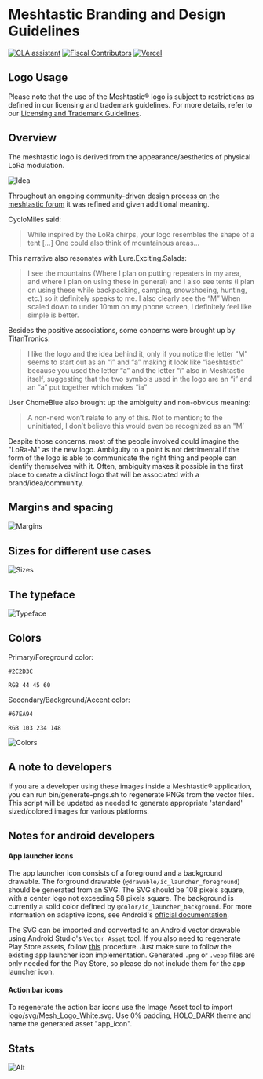 # Meshtastic Branding and Design Guidelines

[![CLA assistant](https://cla-assistant.io/readme/badge/meshtastic/design)](https://cla-assistant.io/meshtastic/design)
[![Fiscal Contributors](https://opencollective.com/meshtastic/tiers/badge.svg?label=Fiscal%20Contributors&color=deeppink)](https://opencollective.com/meshtastic/)
[![Vercel](https://img.shields.io/static/v1?label=Powered%20by&message=Vercel&style=flat&logo=vercel&color=000000)](https://vercel.com?utm_source=meshtastic&utm_campaign=oss)

## Logo Usage

Please note that the use of the Meshtastic® logo is subject to restrictions as defined in our licensing and trademark guidelines. For more details, refer to our [Licensing and Trademark Guidelines](https://meshtastic.org/docs/legal/licensing-and-trademark/).

## Overview

The meshtastic logo is derived from the appearance/aesthetics of physical LoRa modulation.

![Idea](styleguide/idea.png)

Throughout an ongoing [community-driven design process on the meshtastic forum](https://meshtastic.discourse.group/t/design-guideline-logo/2022/41) it was refined and given additional meaning.

CycloMiles said:

> While inspired by the LoRa chirps, your logo resembles the shape of a tent [...] One could also think of mountainous areas…

This narrative also resonates with Lure.Exciting.Salads:

> I see the mountains (Where I plan on putting repeaters in my area, and where I plan on using these in general) and I also see tents (I plan on using these while backpacking, camping, snowshoeing, hunting, etc.) so it definitely speaks to me. I also clearly see the “M”
> When scaled down to under 10mm on my phone screen, I definitely feel like simple is better.

Besides the positive associations, some concerns were brought up by TitanTronics:

> I like the logo and the idea behind it, only if you notice the letter “M” seems to start out as an “i” and “a” making it look like “iaeshtastic” because you used the letter “a” and the letter “i” also in Meshtastic itself, suggesting that the two symbols used in the logo are an “i” and an “a” put together which makes “ia”

User ChomeBlue also brought up the ambiguity and non-obvious meaning:

> A non-nerd won’t relate to any of this. Not to mention; to the uninitiated, I don’t believe this would even be recognized as an "M’

Despite those concerns, most of the people involved could imagine the "LoRa-M" as the new logo. Ambiguity to a point is not detrimental if the form of the logo is able to communicate the right thing and people can identify themselves with it. Often, ambiguity makes it possible in the first place to create a distinct logo that will be associated with a brand/idea/community.

## Margins and spacing

![Margins](styleguide/margins.png)

## Sizes for different use cases

![Sizes](styleguide/sizes.png)

## The typeface

![Typeface](styleguide/typeface.png)

## Colors

Primary/Foreground color:

`#2C2D3C`

`RGB 44 45 60`

Secondary/Background/Accent color:

`#67EA94`

`RGB 103 234 148`

![Colors](styleguide/colors.png)

## A note to developers

If you are a developer using these images inside a Meshtastic® application, you can run bin/generate-pngs.sh to regenerate PNGs from the vector files. This script will be updated as needed to generate appropriate
'standard' sized/colored images for various platforms.

## Notes for android developers

#### App launcher icons

The app launcher icon consists of a foreground and a background drawable. The forground drawable (`@drawable/ic_launcher_foreground`) should be generated from an SVG. The SVG should be 108 pixels square, with a center logo not exceeding 58 pixels square. The background is currently a solid color defined by `@color/ic_launcher_background`. For more information on adaptive icons, see Android's [official documentation](https://developer.android.com/develop/ui/views/launch/icon_design_adaptive).

The SVG can be imported and converted to an Android vector drawable using Android Studio's `Vector Asset` tool. If you also need to regenerate Play Store assets, follow [this](https://developer.android.com/studio/write/image-asset-studio#create-adaptive) procedure. Just make sure to follow the existing app launcher icon implementation. Generated `.png` or `.webp` files are only needed for the Play Store, so please do not include them for the app launcher icon.

#### Action bar icons

To regenerate the action bar icons use the Image Asset tool to import logo/svg/Mesh_Logo_White.svg. Use 0% padding, HOLO_DARK theme and name the generated asset "app_icon".

## Stats

![Alt](https://repobeats.axiom.co/api/embed/cd8056aa297d3b18d3082f0116e6b36e30860ebd.svg "Repobeats analytics image")
